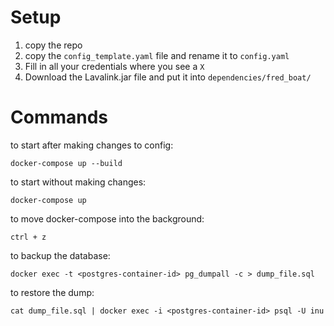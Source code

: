# Setup
1. copy the repo
2. copy the `config_template.yaml` file and rename it to `config.yaml`
3. Fill in all your credentials where you see a `X`
4. Download the Lavalink.jar file and put it into `dependencies/fred_boat/`

# Commands
to start after making changes to config:

`docker-compose up --build`

to start without making changes:

`docker-compose up`

to move docker-compose into the background:

`ctrl + z`

to backup the database:

`docker exec -t <postgres-container-id> pg_dumpall -c > dump_file.sql`

to restore the dump:

`cat dump_file.sql | docker exec -i <postgres-container-id> psql -U inu`
